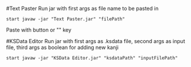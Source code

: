 #Text Paster
Run jar with first args as file name to be pasted in
```
start javaw -jar "Text Paster.jar" "filePath"
```
Paste with button or "\" key

#KSData Editor
Run jar with first args as .ksdata file, second args as input file, third args as boolean for adding new kanji
```
start javaw -jar "KSData Editor.jar" "ksdataPath" "inputFilePath"
```
